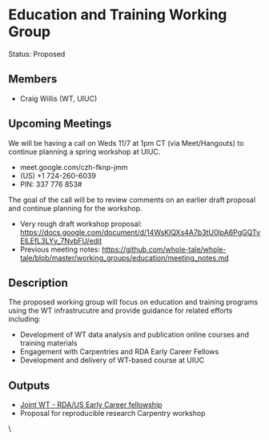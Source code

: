 # Education and Training Working Group
Status: Proposed

## Members
* Craig Willis (WT, UIUC)

## Upcoming Meetings

We will be having a call on Weds 11/7 at 1pm CT (via Meet/Hangouts) to continue planning a spring workshop at UIUC.

* meet.google.com/czh-fknp-jmm
* (‪US‬) ‪+1 724-260-6039‬
* PIN: ‪337 776 853#‬

The goal of the call will be to review comments on an earlier draft proposal and continue planning for the workshop.

* Very rough draft workshop proposal: https://docs.google.com/document/d/14WsKlQXs4A7b3tU0lpA6PgGQTvElLEfL3LYy_7NvbFU/edit
* Previous meeting notes: https://github.com/whole-tale/whole-tale/blob/master/working_groups/education/meeting_notes.md




## Description 
The proposed working group will focus on education and training programs using the WT infrastrucutre and provide guidance for related efforts including:

* Development of WT data analysis and publication online courses and training materials
* Engagement with Carpentries and RDA Early Career Fellows
* Development and delivery of WT-based course at UIUC


## Outputs
* [Joint WT - RDA/US Early Career fellowship](https://wholetale.org/2018/09/06/wt-rdaus-ecf-fellows.html)
* Proposal for reproducible research Carpentry workshop



\


